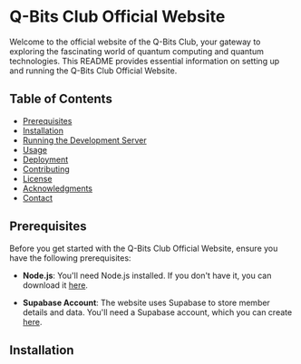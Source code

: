 # Q-Bits Club Official Website

Welcome to the official website of the Q-Bits Club, your gateway to exploring the fascinating world of quantum computing and quantum technologies. This README provides essential information on setting up and running the Q-Bits Club Official Website.

## Table of Contents

- [Prerequisites](#prerequisites)
- [Installation](#installation)
- [Running the Development Server](#running-the-development-server)
- [Usage](#usage)
- [Deployment](#deployment)
- [Contributing](#contributing)
- [License](#license)
- [Acknowledgments](#acknowledgments)
- [Contact](#contact)

## Prerequisites

Before you get started with the Q-Bits Club Official Website, ensure you have the following prerequisites:

- **Node.js**: You'll need Node.js installed. If you don't have it, you can download it [here](https://nodejs.org/).

- **Supabase Account**: The website uses Supabase to store member details and data. You'll need a Supabase account, which you can create [here](https://supabase.io/).

## Installation

